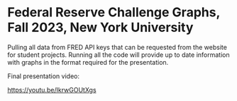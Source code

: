 # Federal Reserve Challenge Graphs, Fall 2023, New York University

Pulling all data from FRED API keys that can be requested from the website for student projects. Running all the code will provide up to date information with graphs in the format required for the presentation.

Final presentation video:

https://youtu.be/IkrwGOUtXgs
